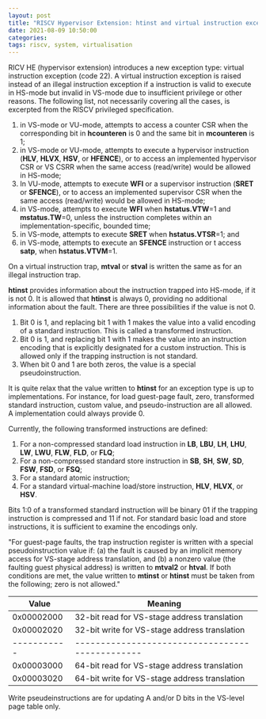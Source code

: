 ```yaml
---
layout: post
title: "RISCV Hypervisor Extension: htinst and virtual instruction exception"
date: 2021-08-09 10:50:00
categories:
tags: riscv, system, virtualisation
---
```


RICV HE (hypervisor extension) introduces a new exception type: virtual instruction exception (code 22). A virtual instruction exception is raised instead of
an illegal instruction exception if a instruction is valid to execute in HS-mode but invalid in VS-mode due to insufficient privilege or other reasons. The
following list, not necessarily covering all the cases, is excerpted from the RISCV privileged specification.

1. in VS-mode or VU-mode, attempts to access a counter CSR when the corresponding bit in **hcounteren** is 0 and the same bit in **mcounteren** is 1;
2. in VS-mode or VU-mode, attempts to execute a hypervisor instruction (**HLV**, **HLVX**, **HSV**, or **HFENCE**), or to access an implemented hypervisor
CSR or VS CSRR when the same access (read/write) would be allowed in HS-mode;
3. In VU-mode, attempts to execute **WFI** or a supervisor instruction (**SRET** or **SFENCE**), or to access an implemented supervisor CSR when the same
access (read/write) would be allowed in HS-mode;
4. in VS-mode, attempts to execute **WFI** when **hstatus.VTW**=1 and **mstatus.TW**=0, unless the instruction completes within an implementation-specific,
bounded time;
5. in VS-mode, attempts to execute **SRET** when **hstatus.VTSR**=1; and
6. in VS-mode, attempts to execute an **SFENCE** instruction or t access **satp**, when **hstatus.VTVM**=1.

On a virtual instruction trap, **mtval** or **stval** is written the same as for an illegal instruction trap.

**htinst** provides information about the instruction trapped into HS-mode, if it is not 0. It is allowed that **htinst** is always 0, providing
no additional information about the fault. There are three possibilities if the value is not 0.

1. Bit 0 is 1, and replacing bit 1 with 1 makes the value into a valid encoding of a standard instruction. This is called a transformed instruction.
2. Bit 0 is 1, and replacing bit 1 with 1 makes the value into an instruction encoding that is explicitly designated for a custom instruction. This
is allowed only if the trapping instruction is not standard.
3. When bit 0 and 1 are both zeros, the value is a special pseudoinstruction.

It is quite relax that the value written to **htinst** for an exception type is up to implementations. For instance, for load guest-page fault, zero,
transformed standard instruction, custom value, and pseudo-instruction are all allowed. A implementation could always provide 0.

Currently, the following transformed instructions are defined:

1. For a non-compressed standard load instruction in **LB**, **LBU**, **LH**, **LHU**, **LW**, **LWU**, **FLW**, **FLD**, or **FLQ**;
2. For a non-compressed standard store instruction in  **SB**, **SH**, **SW**, **SD**, **FSW**, **FSD**, or **FSQ**;
3. For a standard atomic instruction;
4. For a standard virtual-machine load/store instruction, **HLV**, **HLVX**, or **HSV**. 

Bits 1:0 of a transformed standard instruction will be binary 01 if the trapping instruction is compressed and 11 if not. For standard basic load and
store instructions, it is sufficient to examine the encodings only.

"For guest-page faults, the trap instruction register is written with a special pseudoinstruction value if: (a) the fault is caused by an implicit
memory access for VS-stage address translation, and (b) a nonzero value (the faulting guest physical address) is written to **mtval2** or **htval**.
If both conditions are met, the value written to **mtinst** or **htinst** must be taken from the following; zero is not allowed."

| Value      | Meaning                                       |
| -----------|-----------------------------------------------|
| 0x00002000 | 32-bit read for VS-stage address translation  |
| 0x00002020 | 32-bit write for VS-stage address translation |
| -----------|-----------------------------------------------|
| 0x00003000 | 64-bit read for VS-stage address translation  |
| 0x00003020 | 64-bit write for VS-stage address translation |

Write pseudeinstructions are for updating A and/or D bits in the VS-level page table only.









